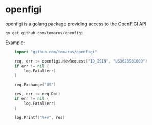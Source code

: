 openfigi
========

openfigi is a golang package providing access to the [OpenFIGI API]("https://openfigi.com/api)

```
go get github.com/tomarus/openfigi
```

Example:

``` go
	import "github.com/tomarus/openfigi"

	req, err := openfigi.NewRequest("ID_ISIN", "US3623931009")
	if err != nil {
		log.Fatal(err)
	}

	req.Exchange("US")

	res, err := req.Do()
	if err != nil {
		log.Fatal(err)
	}

	log.Printf("%+v", res)
```
